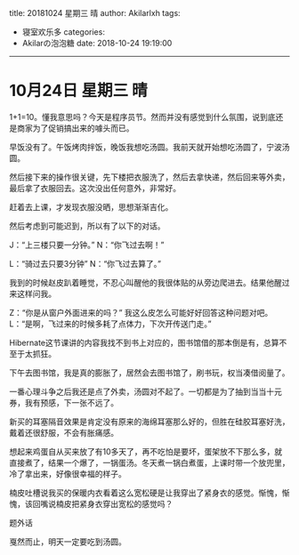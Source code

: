 title: 20181024 星期三 晴
author: Akilarlxh
tags:
  - 寝室欢乐多
categories:
  - Akilarの泡泡糖
date: 2018-10-24 19:19:00
---
# 10月24日 星期三 晴

1+1=10。懂我意思吗？今天是程序员节。然而并没有感觉到什么氛围，说到底还是商家为了促销搞出来的噱头而已。

早饭没有了。午饭烤肉拌饭，晚饭我想吃汤圆。我前天就开始想吃汤圆了，宁波汤圆。

然后接下来的操作很关键，先下楼把衣服洗了，然后去拿快递，然后回来等外卖，最后拿了衣服回去。这次没出任何意外，非常好。

赶着去上课，才发现衣服没晒，思想渐渐吉化。

然后考虑到可能迟到，所以有了以下的对话。

J：“上三楼只要一分钟。”
N：“你飞过去啊！”

L：“骑过去只要3分钟”
N：“你飞过去算了。”


我到的时候赵皮趴着睡觉，不忍心叫醒他的我很体贴的从旁边爬进去。结果他醒过来这样问我。

Z：“你是从窗户外面进来的吗？”
我这么皮怎么可能好好回答这种问题对吧。
L：“是啊，飞过来的时候多耗了点体力，下次开传送门走。”

Hibernate这节课讲的内容我找不到书上对应的，图书馆借的那本倒是有，总算不至于太抓狂。

下午去图书馆，我是真的膨胀了，居然会去图书馆了，刷书玩，权当凑借阅量了。

一番心理斗争之后我还是点了外卖，汤圆对不起了。一切都是为了抽到当当十元券，我有预感，下一张不远了。

新买的耳塞隔音效果是肯定没有原来的海绵耳塞那么好的，但胜在硅胶耳塞好洗，戴着还很舒服，不会有胀痛感。

想起来鸡蛋自从买来放了有10多天了，再不吃怕是要坏，蛋架放不下那么多，就直接煮了，结果一个爆了，一锅蛋汤。冬天煮一锅白煮蛋，上课时带一个放兜里，冷了拿出来，好像很幸福的样子。

楠皮吐槽说我买的保暖内衣看着这么宽松硬是让我穿出了紧身衣的感觉。惭愧，惭愧，该回嘴说楠皮把紧身衣穿出宽松的感觉吗？

题外话

戛然而止，明天一定要吃到汤圆。